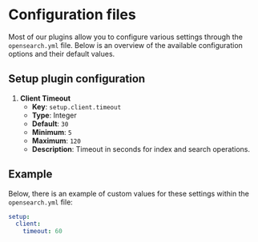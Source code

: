 # Configuration files

Most of our plugins allow you to configure various settings through the `opensearch.yml` file. Below is an overview of the available configuration options and their default values.

## Setup plugin configuration

1. **Client Timeout**
   - **Key**: `setup.client.timeout`
   - **Type**: Integer
   - **Default**: `30`
   - **Minimum**: `5`
   - **Maximum**: `120`
   - **Description**: Timeout in seconds for index and search operations.


## Example

Below, there is an example of custom values for these settings within the `opensearch.yml` file:

```yaml
setup:
  client:
    timeout: 60
```
